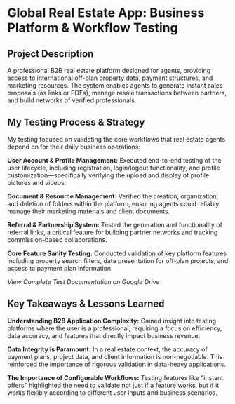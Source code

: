 # Global Real Estate App: Business Platform & Workflow Testing

## Project Description
A professional B2B real estate platform designed for agents, providing access to international off-plan property data, payment structures, and marketing resources. The system enables agents to generate instant sales proposals (as links or PDFs), manage resale transactions between partners, and build networks of verified professionals.

## My Testing Process & Strategy
My testing focused on validating the core workflows that real estate agents depend on for their daily business operations:

**User Account & Profile Management:** Executed end-to-end testing of the user lifecycle, including registration, login/logout functionality, and profile customization—specifically verifying the upload and display of profile pictures and videos.

**Document & Resource Management:** Verified the creation, organization, and deletion of folders within the platform, ensuring agents could reliably manage their marketing materials and client documents.

**Referral & Partnership System:** Tested the generation and functionality of referral links, a critical feature for building partner networks and tracking commission-based collaborations.

**Core Feature Sanity Testing:** Conducted validation of key platform features including property search filters, data presentation for off-plan projects, and access to payment plan information.

*View Complete Test Documentation on Google Drive*

## Key Takeaways & Lessons Learned

**Understanding B2B Application Complexity:** Gained insight into testing platforms where the user is a professional, requiring a focus on efficiency, data accuracy, and features that directly impact business revenue.

**Data Integrity is Paramount:** In a real estate context, the accuracy of payment plans, project data, and client information is non-negotiable. This reinforced the importance of rigorous validation in data-heavy applications.

**The Importance of Configurable Workflows:** Testing features like "instant offers" highlighted the need to validate not just if a feature works, but if it works flexibly according to different user inputs and business scenarios.
